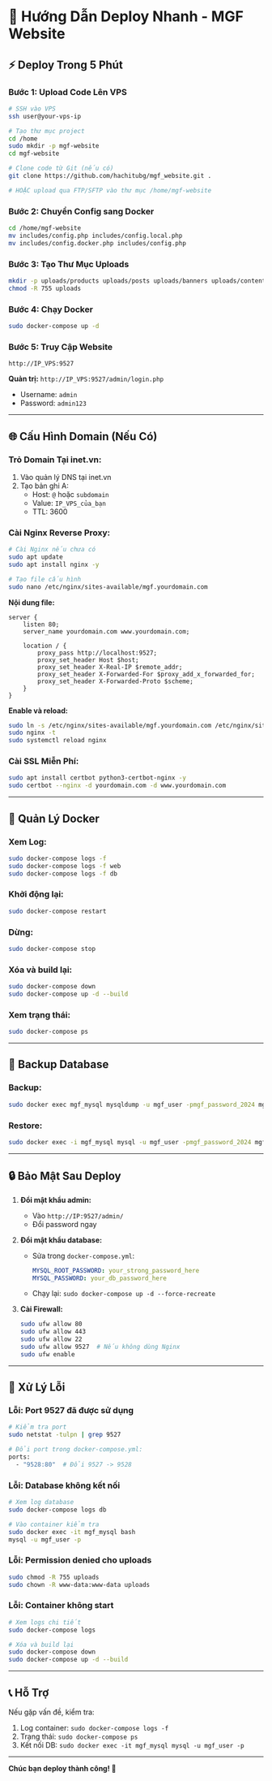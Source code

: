 # 🚀 Hướng Dẫn Deploy Nhanh - MGF Website

## ⚡ Deploy Trong 5 Phút

### Bước 1: Upload Code Lên VPS
```bash
# SSH vào VPS
ssh user@your-vps-ip

# Tạo thư mục project
cd /home
sudo mkdir -p mgf-website
cd mgf-website

# Clone code từ Git (nếu có)
git clone https://github.com/hachitubg/mgf_website.git .

# HOẶC upload qua FTP/SFTP vào thư mục /home/mgf-website
```

### Bước 2: Chuyển Config sang Docker
```bash
cd /home/mgf-website
mv includes/config.php includes/config.local.php
mv includes/config.docker.php includes/config.php
```

### Bước 3: Tạo Thư Mục Uploads
```bash
mkdir -p uploads/products uploads/posts uploads/banners uploads/content
chmod -R 755 uploads
```

### Bước 4: Chạy Docker
```bash
sudo docker-compose up -d
```

### Bước 5: Truy Cập Website
```
http://IP_VPS:9527
```

**Quản trị:** `http://IP_VPS:9527/admin/login.php`
- Username: `admin`
- Password: `admin123`

---

## 🌐 Cấu Hình Domain (Nếu Có)

### Trỏ Domain Tại inet.vn:
1. Vào quản lý DNS tại inet.vn
2. Tạo bản ghi A:
   - Host: `@` hoặc `subdomain`
   - Value: `IP_VPS_của_bạn`
   - TTL: 3600

### Cài Nginx Reverse Proxy:
```bash
# Cài Nginx nếu chưa có
sudo apt update
sudo apt install nginx -y

# Tạo file cấu hình
sudo nano /etc/nginx/sites-available/mgf.yourdomain.com
```

**Nội dung file:**
```nginx
server {
    listen 80;
    server_name yourdomain.com www.yourdomain.com;

    location / {
        proxy_pass http://localhost:9527;
        proxy_set_header Host $host;
        proxy_set_header X-Real-IP $remote_addr;
        proxy_set_header X-Forwarded-For $proxy_add_x_forwarded_for;
        proxy_set_header X-Forwarded-Proto $scheme;
    }
}
```

**Enable và reload:**
```bash
sudo ln -s /etc/nginx/sites-available/mgf.yourdomain.com /etc/nginx/sites-enabled/
sudo nginx -t
sudo systemctl reload nginx
```

### Cài SSL Miễn Phí:
```bash
sudo apt install certbot python3-certbot-nginx -y
sudo certbot --nginx -d yourdomain.com -d www.yourdomain.com
```

---

## 🔧 Quản Lý Docker

### Xem Log:
```bash
sudo docker-compose logs -f
sudo docker-compose logs -f web
sudo docker-compose logs -f db
```

### Khởi động lại:
```bash
sudo docker-compose restart
```

### Dừng:
```bash
sudo docker-compose stop
```

### Xóa và build lại:
```bash
sudo docker-compose down
sudo docker-compose up -d --build
```

### Xem trạng thái:
```bash
sudo docker-compose ps
```

---

## 💾 Backup Database

### Backup:
```bash
sudo docker exec mgf_mysql mysqldump -u mgf_user -pmgf_password_2024 mgf_website > backup_$(date +%Y%m%d_%H%M%S).sql
```

### Restore:
```bash
sudo docker exec -i mgf_mysql mysql -u mgf_user -pmgf_password_2024 mgf_website < backup_20241031.sql
```

---

## 🔒 Bảo Mật Sau Deploy

1. **Đổi mật khẩu admin:**
   - Vào `http://IP:9527/admin/`
   - Đổi password ngay

2. **Đổi mật khẩu database:**
   - Sửa trong `docker-compose.yml`:
     ```yaml
     MYSQL_ROOT_PASSWORD: your_strong_password_here
     MYSQL_PASSWORD: your_db_password_here
     ```
   - Chạy lại: `sudo docker-compose up -d --force-recreate`

3. **Cài Firewall:**
   ```bash
   sudo ufw allow 80
   sudo ufw allow 443
   sudo ufw allow 22
   sudo ufw allow 9527  # Nếu không dùng Nginx
   sudo ufw enable
   ```

---

## 🐛 Xử Lý Lỗi

### Lỗi: Port 9527 đã được sử dụng
```bash
# Kiểm tra port
sudo netstat -tulpn | grep 9527

# Đổi port trong docker-compose.yml:
ports:
  - "9528:80"  # Đổi 9527 -> 9528
```

### Lỗi: Database không kết nối
```bash
# Xem log database
sudo docker-compose logs db

# Vào container kiểm tra
sudo docker exec -it mgf_mysql bash
mysql -u mgf_user -p
```

### Lỗi: Permission denied cho uploads
```bash
sudo chmod -R 755 uploads
sudo chown -R www-data:www-data uploads
```

### Lỗi: Container không start
```bash
# Xem logs chi tiết
sudo docker-compose logs

# Xóa và build lại
sudo docker-compose down
sudo docker-compose up -d --build
```

---

## 📞 Hỗ Trợ

Nếu gặp vấn đề, kiểm tra:
1. Log container: `sudo docker-compose logs -f`
2. Trạng thái: `sudo docker-compose ps`
3. Kết nối DB: `sudo docker exec -it mgf_mysql mysql -u mgf_user -p`

---

**Chúc bạn deploy thành công! 🎉**
